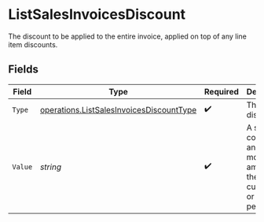# ListSalesInvoicesDiscount

The discount to be applied to the entire invoice, applied on top of any line item discounts.


## Fields

| Field                                                                                                | Type                                                                                                 | Required                                                                                             | Description                                                                                          | Example                                                                                              |
| ---------------------------------------------------------------------------------------------------- | ---------------------------------------------------------------------------------------------------- | ---------------------------------------------------------------------------------------------------- | ---------------------------------------------------------------------------------------------------- | ---------------------------------------------------------------------------------------------------- |
| `Type`                                                                                               | [operations.ListSalesInvoicesDiscountType](../../models/operations/listsalesinvoicesdiscounttype.md) | :heavy_check_mark:                                                                                   | The type of discount.                                                                                | amount                                                                                               |
| `Value`                                                                                              | *string*                                                                                             | :heavy_check_mark:                                                                                   | A string containing an exact monetary amount in the given currency, or the percentage.               | 10.00                                                                                                |